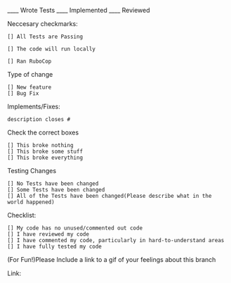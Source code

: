 ____ Wrote Tests ____ Implemented ____ Reviewed

Neccesary checkmarks:

    [] All Tests are Passing

    [] The code will run locally

    [] Ran RuboCop

Type of change

    [] New feature
    [] Bug Fix

Implements/Fixes:

    description closes #

Check the correct boxes

    [] This broke nothing
    [] This broke some stuff
    [] This broke everything

Testing Changes

    [] No Tests have been changed
    [] Some Tests have been changed
    [] All of the Tests have been changed(Please describe what in the world happened)

Checklist:

    [] My code has no unused/commented out code
    [] I have reviewed my code
    [] I have commented my code, particularly in hard-to-understand areas
    [] I have fully tested my code

(For Fun!)Please Include a link to a gif of your feelings about this branch

Link:

